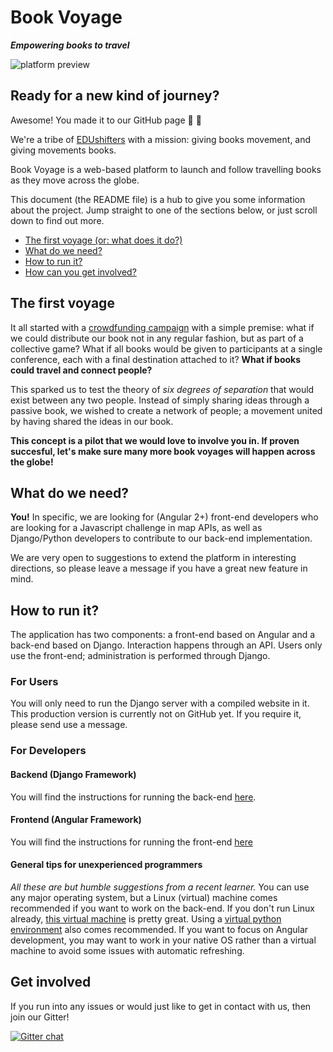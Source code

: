# Book Voyage
 
***Empowering books to travel***

![platform preview](https://edushifts.world/docs/BookVoyage_preview.png)

## Ready for a new kind of journey?

Awesome! You made it to our GitHub page :orange_book: :rocket:

We're a tribe of [EDUshifters][EDUshifts] with a mission: giving books movement, and giving movements books.

Book Voyage is a web-based platform to launch and follow travelling books as they move across the globe.
 
This document (the README file) is a hub to give you some information about the project. Jump straight to one of the sections below, or just scroll down to find out more.
 
* [The first voyage (or: what does it do?)](#the-first-voyage)
* [What do we need?](#what-do-we-need)
* [How to run it?](#how-to-run-it)
* [How can you get involved?](#get-involved)
 
## The first voyage

It all started with a [crowdfunding campaign](https://www.generosity.com/education-fundraising/edushifts-now-collective-book-initiative) with a simple premise: what if we could distribute our book not in any regular fashion, but as part of a collective game? What if all books would be given to participants at a single conference, each with a final destination attached to it? **What if books could travel and connect people?**

This sparked us to test the theory of *six degrees of separation* that would exist between any two people. Instead of simply sharing ideas through a passive book, we wished to create a network of people; a movement united by having shared the ideas in our book.

**This concept is a pilot that we would love to involve you in. If proven succesful, let's make sure many more book voyages will happen across the globe!**
 
## What do we need?
 
**You!** In specific, we are looking for (Angular 2+) front-end developers who are looking for a Javascript challenge in map APIs, as well as Django/Python developers to contribute to our back-end implementation.

We are very open to suggestions to extend the platform in interesting directions, so please leave a message if you have a great new feature in mind.

## How to run it?

The application has two components: a front-end based on Angular and a back-end based on Django. Interaction happens through an API. Users only use the front-end; administration is performed through Django.

### For Users

You will only need to run the Django server with a compiled website in it. This production version is currently not on GitHub yet. If you require it, please send use a message.

### For Developers

#### Backend (Django Framework)
You will find the instructions for running the back-end [here](https://github.com/edushifts/book-voyage/blob/master/bookvoyage-backend/README.MD).

#### Frontend (Angular Framework)
You will find the instructions for running the front-end [here](https://github.com/edushifts/book-voyage/blob/master/bookvoyage-frontend/README.md)

#### General tips for unexperienced programmers
*All these are but humble suggestions from a recent learner.* You can use any major operating system, but a Linux (virtual) machine comes recommended if you want to work on the back-end. If you don't run Linux already, [this virtual machine](https://box.scotch.io/) is pretty great. Using a [virtual python environment](https://askubuntu.com/a/865644) also comes recommended. If you want to focus on Angular development, you may want to work in your native OS rather than a virtual machine to avoid some issues with automatic refreshing.

## Get involved

If you run into any issues or would just like to get in contact with us, then join our Gitter!

[![Gitter chat](https://badges.gitter.im/gitterHQ/gitter.png)](https://gitter.im/Book-Voyage/Lobby)
 
[EDUshifts]: https://www.edushifts.world/
